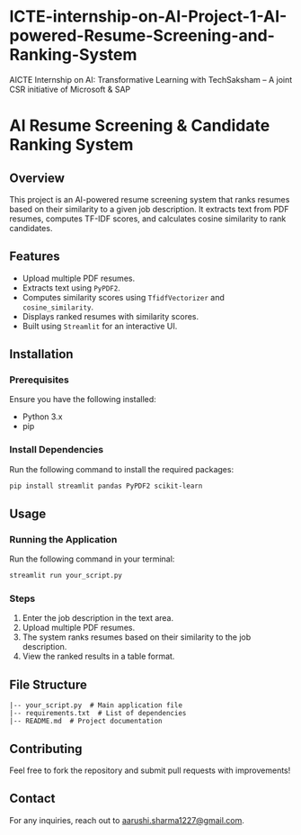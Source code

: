 # ICTE-internship-on-AI-Project-1-AI-powered-Resume-Screening-and-Ranking-System
AICTE Internship on AI: Transformative Learning  with  TechSaksham – A joint CSR initiative of Microsoft &amp; SAP

# AI Resume Screening & Candidate Ranking System

## Overview
This project is an AI-powered resume screening system that ranks resumes based on their similarity to a given job description. It extracts text from PDF resumes, computes TF-IDF scores, and calculates cosine similarity to rank candidates.

## Features
- Upload multiple PDF resumes.
- Extracts text using `PyPDF2`.
- Computes similarity scores using `TfidfVectorizer` and `cosine_similarity`.
- Displays ranked resumes with similarity scores.
- Built using `Streamlit` for an interactive UI.

## Installation
### Prerequisites
Ensure you have the following installed:
- Python 3.x
- pip

### Install Dependencies
Run the following command to install the required packages:
```sh
pip install streamlit pandas PyPDF2 scikit-learn
```

## Usage
### Running the Application
Run the following command in your terminal:
```sh
streamlit run your_script.py
```
### Steps
1. Enter the job description in the text area.
2. Upload multiple PDF resumes.
3. The system ranks resumes based on their similarity to the job description.
4. View the ranked results in a table format.

## File Structure
```
|-- your_script.py  # Main application file
|-- requirements.txt  # List of dependencies
|-- README.md  # Project documentation
```

## Contributing
Feel free to fork the repository and submit pull requests with improvements!

## Contact
For any inquiries, reach out to [aarushi.sharma1227@gmail.com](aarushi.sharma1227@gmail.com).
